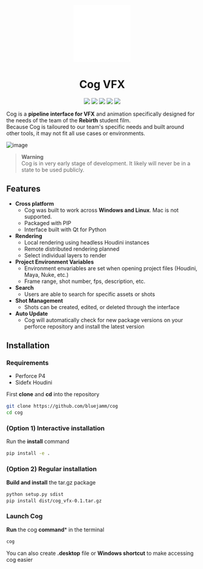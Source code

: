 <p align="center">
<a href="https://github.com/bluejamm/cog">
  <img height="150em" src="cog_vfx/assets/icons/main_icon.png"/>

</a>
</p>

<h1 align="center">Cog VFX</h1>
<p align="center"}>
  <img src="https://img.shields.io/badge/Qt-41CD52?style=for-the-badge&logo=qt&logoColor=white">
  <img src="https://img.shields.io/badge/Python-FFD43B?style=for-the-badge&logo=python&logoColor=blue">
  <img src="https://img.shields.io/badge/PIP-3776AB?style=for-the-badge&logo=python&logoColor=FFD43B">
  <img src="https://img.shields.io/badge/Houdini-FF4713?style=for-the-badge&logo=houdini&logoColor=white">
  <img src="https://img.shields.io/badge/Perforce-20a9dc?style=for-the-badge&logo=perforce&logoColor=404040">
</p>

Cog is a **pipeline interface for VFX** and animation specifically designed for the needs of the team of the **Rebirth** student film.  
Because Cog is tailoured to our team's specific needs and built around other tools, it may not fit all use cases or environments.

![image](https://github.com/bluejamm/cog/assets/77124738/306567c5-e39f-4c3d-baf3-2b00e628af1c)
> **Warning**  
> Cog is in very early stage of development. It likely will never be in a state to be used publicly.

## Features
- **Cross platform**
  - Cog was built to work across **Windows and Linux**. Mac is not supported.
  - Packaged with PIP
  - Interface built with Qt for Python
- **Rendering**  
  - Local rendering using headless Houdini instances
  - Remote distributed rendering planned
  - Select individual layers to render
- **Project Environment Variables**
  - Environment envariables are set when opening project files (Houdini, Maya, Nuke, etc.)
  - Frame range, shot number, fps, description, etc.
- **Search**
  - Users are able to search for specific assets or shots
- **Shot Management**
  - Shots can be created, edited, or deleted through the interface
- **Auto Update**
  - Cog will automatically check for new package versions on your perforce repository and install the latest version

## Installation
### Requirements
- Perforce P4
- Sidefx Houdini

First **clone** and **cd** into the repository  
```bash
git clone https://github.com/bluejamm/cog
cd cog
```
### (Option 1) Interactive installation
Run the **install** command
```bash
pip install -e .
```
### (Option 2) Regular installation
**Build and install** the tar.gz package
```bash
python setup.py sdist
pip install dist/cog_vfx-0.1.tar.gz
```
### Launch Cog
**Run** the cog **command*** in the terminal
```bash
cog
```
You can also create **.desktop** file or **Windows shortcut** to make accessing cog easier


